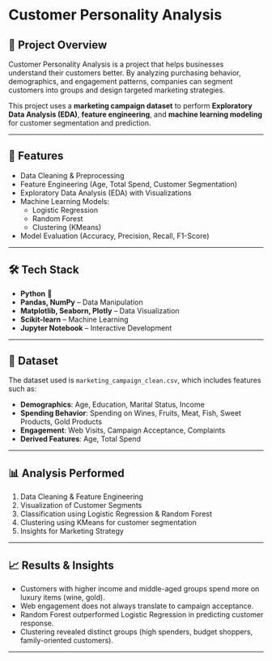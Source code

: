 # Customer Personality Analysis  

## 📌 Project Overview  
Customer Personality Analysis is a project that helps businesses understand their customers better. By analyzing purchasing behavior, demographics, and engagement patterns, companies can segment customers into groups and design targeted marketing strategies.  

This project uses a **marketing campaign dataset** to perform **Exploratory Data Analysis (EDA)**, **feature engineering**, and **machine learning modeling** for customer segmentation and prediction.  

---

## 🚀 Features  
- Data Cleaning & Preprocessing  
- Feature Engineering (Age, Total Spend, Customer Segmentation)  
- Exploratory Data Analysis (EDA) with Visualizations  
- Machine Learning Models:  
  - Logistic Regression  
  - Random Forest  
  - Clustering (KMeans)  
- Model Evaluation (Accuracy, Precision, Recall, F1-Score)  

---

## 🛠️ Tech Stack  
- **Python** 🐍  
- **Pandas, NumPy** – Data Manipulation  
- **Matplotlib, Seaborn, Plotly** – Data Visualization  
- **Scikit-learn** – Machine Learning  
- **Jupyter Notebook** – Interactive Development  

---

## 📂 Dataset  
The dataset used is `marketing_campaign_clean.csv`, which includes features such as:  

- **Demographics**: Age, Education, Marital Status, Income  
- **Spending Behavior**: Spending on Wines, Fruits, Meat, Fish, Sweet Products, Gold Products  
- **Engagement**: Web Visits, Campaign Acceptance, Complaints  
- **Derived Features**: Age, Total Spend  

---

## 📊 Analysis Performed  
1. Data Cleaning & Feature Engineering  
2. Visualization of Customer Segments  
3. Classification using Logistic Regression & Random Forest  
4. Clustering using KMeans for customer segmentation  
5. Insights for Marketing Strategy  

---

## 📈 Results & Insights  
- Customers with higher income and middle-aged groups spend more on luxury items (wine, gold).  
- Web engagement does not always translate to campaign acceptance.  
- Random Forest outperformed Logistic Regression in predicting customer response.  
- Clustering revealed distinct groups (high spenders, budget shoppers, family-oriented customers).  

---
